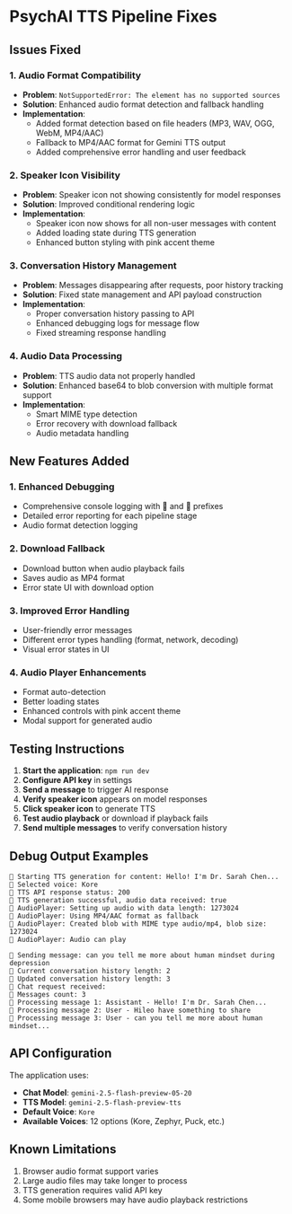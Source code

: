 # PsychAI TTS Pipeline Fixes

## Issues Fixed

### 1. Audio Format Compatibility
- **Problem**: `NotSupportedError: The element has no supported sources`
- **Solution**: Enhanced audio format detection and fallback handling
- **Implementation**: 
  - Added format detection based on file headers (MP3, WAV, OGG, WebM, MP4/AAC)
  - Fallback to MP4/AAC format for Gemini TTS output
  - Added comprehensive error handling and user feedback

### 2. Speaker Icon Visibility
- **Problem**: Speaker icon not showing consistently for model responses
- **Solution**: Improved conditional rendering logic
- **Implementation**:
  - Speaker icon now shows for all non-user messages with content
  - Added loading state during TTS generation
  - Enhanced button styling with pink accent theme

### 3. Conversation History Management
- **Problem**: Messages disappearing after requests, poor history tracking
- **Solution**: Fixed state management and API payload construction
- **Implementation**:
  - Proper conversation history passing to API
  - Enhanced debugging logs for message flow
  - Fixed streaming response handling

### 4. Audio Data Processing
- **Problem**: TTS audio data not properly handled
- **Solution**: Enhanced base64 to blob conversion with multiple format support
- **Implementation**:
  - Smart MIME type detection
  - Error recovery with download fallback
  - Audio metadata handling

## New Features Added

### 1. Enhanced Debugging
- Comprehensive console logging with 🎵 and 💬 prefixes
- Detailed error reporting for each pipeline stage
- Audio format detection logging

### 2. Download Fallback
- Download button when audio playback fails
- Saves audio as MP4 format
- Error state UI with download option

### 3. Improved Error Handling
- User-friendly error messages
- Different error types handling (format, network, decoding)
- Visual error states in UI

### 4. Audio Player Enhancements
- Format auto-detection
- Better loading states
- Enhanced controls with pink accent theme
- Modal support for generated audio

## Testing Instructions

1. **Start the application**: `npm run dev`
2. **Configure API key** in settings
3. **Send a message** to trigger AI response
4. **Verify speaker icon** appears on model responses
5. **Click speaker icon** to generate TTS
6. **Test audio playback** or download if playback fails
7. **Send multiple messages** to verify conversation history

## Debug Output Examples

```
🎵 Starting TTS generation for content: Hello! I'm Dr. Sarah Chen...
🎵 Selected voice: Kore
🎵 TTS API response status: 200
🎵 TTS generation successful, audio data received: true
🎵 AudioPlayer: Setting up audio with data length: 1273024
🎵 AudioPlayer: Using MP4/AAC format as fallback
🎵 AudioPlayer: Created blob with MIME type audio/mp4, blob size: 1273024
🎵 AudioPlayer: Audio can play

💬 Sending message: can you tell me more about human mindset during depression
💬 Current conversation history length: 2
💬 Updated conversation history length: 3
💬 Chat request received:
💬 Messages count: 3
💬 Processing message 1: Assistant - Hello! I'm Dr. Sarah Chen...
💬 Processing message 2: User - Hileo have something to share
💬 Processing message 3: User - can you tell me more about human mindset...
```

## API Configuration

The application uses:
- **Chat Model**: `gemini-2.5-flash-preview-05-20`
- **TTS Model**: `gemini-2.5-flash-preview-tts`
- **Default Voice**: `Kore`
- **Available Voices**: 12 options (Kore, Zephyr, Puck, etc.)

## Known Limitations

1. Browser audio format support varies
2. Large audio files may take longer to process
3. TTS generation requires valid API key
4. Some mobile browsers may have audio playback restrictions
